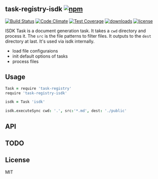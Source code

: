 ## task-registry-isdk [![npm](https://img.shields.io/npm/v/task-registry-isdk.svg)](https://npmjs.org/package/task-registry-isdk)

[![Build Status](https://img.shields.io/travis/snowyu/task-registry-isdk.js/master.svg)](http://travis-ci.org/snowyu/task-registry-isdk.js)
[![Code Climate](https://codeclimate.com/github/snowyu/task-registry-isdk.js/badges/gpa.svg)](https://codeclimate.com/github/snowyu/task-registry-isdk.js)
[![Test Coverage](https://codeclimate.com/github/snowyu/task-registry-isdk.js/badges/coverage.svg)](https://codeclimate.com/github/snowyu/task-registry-isdk.js/coverage)
[![downloads](https://img.shields.io/npm/dm/task-registry-isdk.svg)](https://npmjs.org/package/task-registry-isdk)
[![license](https://img.shields.io/npm/l/task-registry-isdk.svg)](https://npmjs.org/package/task-registry-isdk)

ISDK Task is a document generation task.
It takes a `cwd` directory and process it.
The `src` is the file patterns to filter files.
It outputs to the `dest` directory at last.
It's used via isdk internally.


* load file configuraions
* init default options of tasks
* process files

## Usage

```coffee
Task = require 'task-registry'
require 'task-registry-isdk'

isdk = Task 'isdk'

isdk.executeSync cwd: '.', src:'*.md', dest: './public'

```

## API


## TODO


## License

MIT
